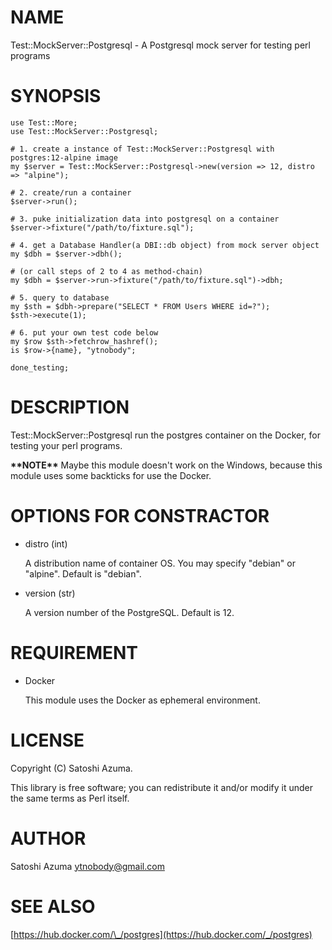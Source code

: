 # NAME

Test::MockServer::Postgresql - A Postgresql mock server for testing perl programs

# SYNOPSIS

    use Test::More;
    use Test::MockServer::Postgresql;
    
    # 1. create a instance of Test::MockServer::Postgresql with postgres:12-alpine image
    my $server = Test::MockServer::Postgresql->new(version => 12, distro => "alpine");
    
    # 2. create/run a container
    $server->run();
    
    # 3. puke initialization data into postgresql on a container
    $server->fixture("/path/to/fixture.sql");
    
    # 4. get a Database Handler(a DBI::db object) from mock server object
    my $dbh = $server->dbh();
    
    # (or call steps of 2 to 4 as method-chain)
    my $dbh = $server->run->fixture("/path/to/fixture.sql")->dbh;
    
    # 5. query to database
    my $sth = $dbh->prepare("SELECT * FROM Users WHERE id=?");
    $sth->execute(1);
    
    # 6. put your own test code below
    my $row $sth->fetchrow_hashref();
    is $row->{name}, "ytnobody";
    
    done_testing;

# DESCRIPTION

Test::MockServer::Postgresql run the postgres container on the Docker, for testing your perl programs.

**\*\*NOTE\*\*** Maybe this module doesn't work on the Windows, because this module uses some backticks for use the Docker.

# OPTIONS FOR CONSTRACTOR

- distro (int)

    A distribution name of container OS. You may specify "debian" or "alpine". Default is "debian".

- version (str)

    A version number of the PostgreSQL. Default is 12. 

# REQUIREMENT

- Docker

    This module uses the Docker as ephemeral environment.

# LICENSE

Copyright (C) Satoshi Azuma.

This library is free software; you can redistribute it and/or modify
it under the same terms as Perl itself.

# AUTHOR

Satoshi Azuma <ytnobody@gmail.com>

# SEE ALSO

[https://hub.docker.com/\_/postgres](https://hub.docker.com/_/postgres)
